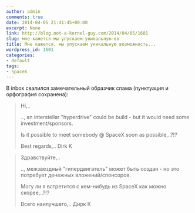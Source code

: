 ```yaml
---
author: admin
comments: true
date: 2014-04-05 21:41:45+00:00
excerpt: None
link: http://blog.not-a-kernel-guy.com/2014/04/05/1601
slug: мне-кажется-мы-упускаем-уникальную-во
title: Мне кажется, мы упускаем уникальную возможность...
wordpress_id: 1601
categories:
- default
tags:
- SpaceX
---
```


В inbox свалился замечательный образчик спама (пунктуация и орфография сохранена): 



<blockquote>
Hi,..

.., an interstellar "hyperdrive" could be build - but it would need some investment/sponsors.

Is it possible to meet somebody @ SpaceX soon as possible,..?!?

Best regards,..
Dirk K
</blockquote>





<blockquote>
Здравствуйте,..

.., межзвездный "гипердвигатель" может быть создан - но это потребует денежных вложений/спонсоров.

Могу ли я встретится с кем-нибудь из SpaceX как можно скорее,..?!?

Всего наилучшего,..
Дирк К
</blockquote>



